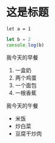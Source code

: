 # 这是标题

    let a = 1

````javascript
let b = 2
console.log(b)
````

我今天的早餐

1. 一盒奶
2. 两个鸡蛋
3. 一个面包
4. 一根香蕉

我今天的午餐

* 米饭
* 炒白菜
* 豆腐干炒肉